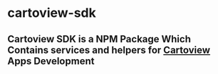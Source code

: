 # cartoview-sdk
## Cartoview SDK is a NPM Package Which Contains services and helpers for [Cartoview](https://github.com/cartologic/cartoview) Apps Development
